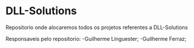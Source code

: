 # DLL-Solutions
Repositorio onde alocaremos todos os projetos referentes a DLL-Solutions

Responsaveis pelo repositorio: 
-Guilherme Linguester;
-Guilherme Ferraz;
